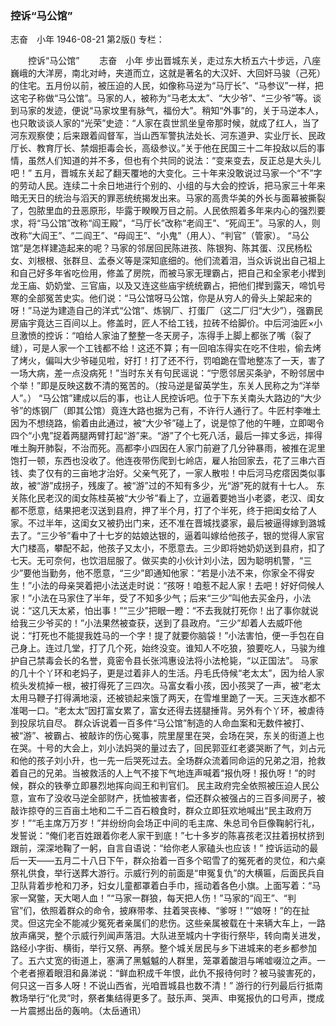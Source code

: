 ### 控诉“马公馆”
志奋　小年
1946-08-21
第2版()
专栏：

　　控诉“马公馆”
　　志奋　小年
    步出晋城东关，走过东大桥五六十步远，八座巍峨的大洋房，南北对峙，夹道而立，这就是著名的大汉奸、大回奸马骏（己死）的住宅。五月份以前，被压迫的人民，如像称马逆为“马厅长”、“马参议”一样，把这宅子称做“马公馆”。马家的人，被称为“马老太太”、“大少爷”、“三少爷”等。谈到马家的发迹，便说“马家坟里有脉气，福份大”。稍知“外事”的，关于马逆本人，也只敢谈谈人家的“光荣”史迹：“人家在袁世凯坐皇帝那时候，就成了红人，当了河东观察使；后来跟着阎督军，当山西军警执法处长、河东道尹、实业厅长、民政厅长、教育厅长、禁烟拒毒会长，高级参议。”关于他在民国三十二年投敌以后的事情，虽然人们知道的并不多，但也有个共同的说法：“变来变去，反正总是大头儿吧！”
    五月，晋城东关起了翻天覆地的大变化。三十年来没敢说过马家一个“不”字的劳动人民。连续二十余日地进行个别的、小组的与大会的控诉，把马家三十年来暗无天日的统治与滔天的罪恶统统揭发出来。马家的高贵华美的外长与面幕被撕裂了，包脓里血的丑恶原形，毕露于睽睽万目之前。人民依照着多年来内心的强烈要求，将“马公馆”改称“阎王殿”，“马厅长”改称“老阎王”、“死阎王”。马家的人，则改称“大阎王”、“二阎王”、“母阎王”、“小鬼”（用人）、“判官”（管家）。
    “马公馆”是怎样建造起来的呢？马家的邻居回民陈进孩、陈银狗、陈其蛋、汉民杨松女、刘根根、张群旦、孟泰义等是深知底细的。他们流着泪，当众诉说出自己祖上和自己好多年省吃俭用，修盖了房院，而被马家无理霸占，把自己和全家老小撵到龙王庙、奶奶堂、三官庙，以及又连这些庙宇统统霸占，把他们撵到露天，啼饥号寒的全部冤苦史实。他们说：“马公馆呀马公馆，你是从穷人的骨头上架起来的呀！”马逆为建造自己的洋式“公馆”、炼钢厂、打蛋厂（这二厂归“大少”），强霸民房庙宇竟达三百间以上。修盖时，匠人不给工钱，拉砖不给脚价。中后河油匠×小旦激愤的控诉：“咱给人家油了整整一冬天房子，冻得手上脚上都张了嘴（裂了缝），可是人家一个工钱都不给！这还不算；有一回咱冻得实在吃不住啦，偷去烤了烤火，偏叫大少爷碰见啦，好打！打了还不行，罚咱跪在雪地整冻了一天，害了一场大病，差一点没病死！”当时东关有句民谣说：“宁愿邻居买条驴，不盼邻居中个举！”即是反映这数不清的冤苦的。（按马逆是留英学生，东关人民称之为“洋举人”。）
    “马公馆”建成以后的事，也让人民控诉吧。位于下东关南头大路边的“大少爷”的炼钢厂（即其公馆）竟连大路也据为己有，不许行人通行了。牛匠村李唯土因为不想绕路，偷着由此通过，被“大少爷”碰上了，说是惊了他的午睡，立即喝令四个“小鬼”捉着两腿两臂打起“游”来。“游”了个七死八活，最后一摔丈多远，摔得唯土胸开肺裂，不治而死。高都李小四因在人家门前避了几分钟暴雨，被推在泥里饱打一顿，东西也没收了。他连夜带伤爬到七岭店，雇人抬回家去，花了三串六百钱、卖了仅有的三亩地才治好。父亲气死了，一家人散啦！中后河马疙瘩因类似事故，被“游”成拐子，残废了。被“游”过的不知有多少，光“游”死的就有十七人。
    东关陈化民老汉的闺女陈桂英被“大少爷”看上了，立逼着要她当小老婆，老汉、闺女都不愿意，结果把老汉送到县府，押了半个月，打了个半死，终于把闺女给了人家。不过半年，这闺女又被扔出门来，还不准在晋城找婆家，最后被逼得嫁到潞城去了。“三少爷”看中了十七岁的姑娘达银的，逼着叫嫁给他孩子，银的觉得人家官大门楼高，攀配不起，他孩子又太小，不愿意去。三少即将她奶奶送到县府，扣了七天。无可奈何，也饮泪屈服了。做买卖的小伙计刘小法，因为聪明机警，“三少”要他当勤务，他不愿意，“三少”即通知他家：“若是小法不来，你家全不得安生！”小法的母亲哭着把小法送走时说：“孩呀！咱惹不起人家！去吧！好好伺候人家！”小法在马家住了半年，受了不知多少气；后来“三少”叫他去买金丹，小法说：“这几天太紧，怕出事！”“三少”把眼一瞪：“不去我就打死你！出了事你就说给我三少爷买的！”小法果然被查获，送到了县政府。“三少”却着人去威吓他说：“打死也不能提我姓马的一个字！提了就要你脑袋！”小法害怕，便一手包在自己身上。连过几堂，打了几个死，始终没变。谁知人不吃狼，狼要吃人，马骏为维护自己禁毒会长的名誉，竟密令县长张鸿惠设法将小法枪毙，“以正国法”。
    马家的几十个丫环和老妈子，更是过着非人的生活。丹毛氏侍候“老太太”，因为给人家梳头发梳掉一根，被打得死了三四次。马富女看小孩，因小孩哭了一声，被“老太太用马鞭子打得满地滚，还被锁起来饿了两天，在雪堆里跪了一天。三天连水都不准喝一口。“老太太”因打富女累了，富女还得去搓腿捶背。另外有个丫环，被虐待到投尿坑自尽。
    群众诉说着一百多件“马公馆”制造的人命血案和无数件被打、被“游”、被霸占、被敲诈的伤心冤事，院里屋里在哭，会场在哭，东关的街道上也在哭。十号的大会上，刘小法妈哭的量过去了，回民郭亚红老婆哭断了气，刘占元和他的孩子刘小升，也一先一后哭死过去。全场群众流着同命运的兄弟之泪，抢救着自己的兄弟。当被救活的人上气不接下气地连声喊着“报仇呀！报仇呀！”的时候，群众的铁拳立即暴烈地挥向阎王和判官们。
    民主政府完全依照被压迫人民公意，宣布了没收马逆全部财产，抚恤被害者，偿还群众被强占的三百多间房子，被敲诈掠夺的三百亩土地和二千二百石粮食时，群众立即狂欢地喊出“民主政府万岁！”“毛主席万万岁！”并纷纷向会场正中间的毛主席、朱总司令巨像鞠躬行礼，发誓说：“俺们老百姓跟着你老人家干到底！”七十多岁的陈喜孩老汉拄着拐杖挤到跟前，深深地鞠了一躬，自言自语说：“给你老人家磕头也应该！”
    控诉运动的最后一天——五月二十八日下午，群众抬着一百多个昭雪了的冤死者的灵位，和六桌祭礼供食，举行送葬大游行。示威行列的前面是“申冤复仇”的大横匾，后面民兵自卫队背着步枪和刀矛，妇女儿童都罩着白手巾，摇动着各色小旗。上面写着：“马家一窝鳖，天大喝人血！”“马家一群狼，每天把人伤！”马家的“阎王”、“判官”们，依照着群众的命令，披麻带孝、拄着哭丧棒、“爹呀！”“娘呀！”的在扯灵。但这完全不能减少冤死者亲属们的悲伤。这些亲属被载在十来辆大车上，一路放声痛哭，整个示威行列闻声落泪。大队进至城内十字街行祭毕，转向南关进发，路经小字街、横街，举行又祭、再祭。整个城关居民与乡下进城来的老乡都参加了。五六丈宽的街道上，塞满了黑魆魆的人群里，笼罩着酸泪与唏嘘啜泣之声。一个老者擦着眼泪和鼻涕说：“鲜血积成千年恨，此仇不报待何时？被马骏害死的，何只这一百多人呀！不说山西省，光咱晋城县也数不清！”
    游行的行列最后行抵南教场举行“化灵”时，祭者集结得更多了。鼓乐声、哭声、申冤报仇的口号声，搅成一片震撼出岳的轰响。（太岳通讯）
